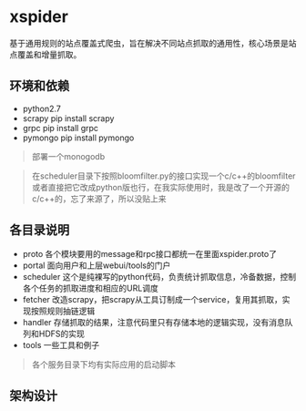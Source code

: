 # xspider
基于通用规则的站点覆盖式爬虫，旨在解决不同站点抓取的通用性，核心场景是站点覆盖和增量抓取。

## 环境和依赖
* python2.7 
* scrapy  pip install scrapy
* grpc pip install grpc
* pymongo pip install pymongo
> 部署一个monogodb

> 在scheduler目录下按照bloomfilter.py的接口实现一个c/c++的bloomfilter
  或者直接把它改成python版也行，在我实际使用时，我是改了一个开源的c/c++的，忘了来源了，所以没贴上来

## 各目录说明
* proto 各个模块要用的message和rpc接口都统一在里面xspider.proto了
* portal 面向用户和上层webui/tools的门户
* scheduler 这个是纯裸写的python代码，负责统计抓取信息，冷备数据，控制各个任务的抓取进度和相应的URL调度
* fetcher 改造scrapy，把scrapy从工具订制成一个service，复用其抓取，实现按照规则抽链逻辑
* handler 存储抓取的结果，注意代码里只有存储本地的逻辑实现，没有消息队列和HDFS的实现
* tools 一些工具和例子
> 各个服务目录下均有实际应用的启动脚本

## 架构设计
